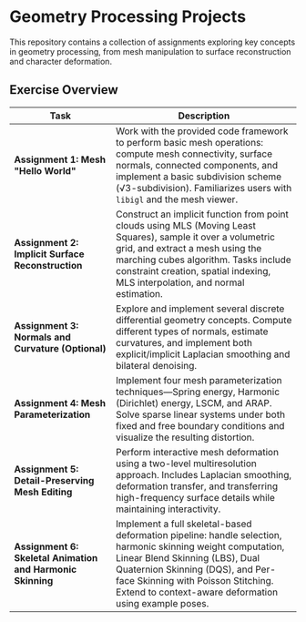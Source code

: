 # Geometry Processing Projects

This repository contains a collection of assignments exploring key concepts in geometry processing, from mesh manipulation to surface reconstruction and character deformation.

## Exercise Overview

| Task | Description |
|------|-------------|
| **Assignment 1: Mesh "Hello World"** | Work with the provided code framework to perform basic mesh operations: compute mesh connectivity, surface normals, connected components, and implement a basic subdivision scheme (√3-subdivision). Familiarizes users with `libigl` and the mesh viewer. |
| **Assignment 2: Implicit Surface Reconstruction** | Construct an implicit function from point clouds using MLS (Moving Least Squares), sample it over a volumetric grid, and extract a mesh using the marching cubes algorithm. Tasks include constraint creation, spatial indexing, MLS interpolation, and normal estimation. |
| **Assignment 3: Normals and Curvature (Optional)** | Explore and implement several discrete differential geometry concepts. Compute different types of normals, estimate curvatures, and implement both explicit/implicit Laplacian smoothing and bilateral denoising. |
| **Assignment 4: Mesh Parameterization** | Implement four mesh parameterization techniques—Spring energy, Harmonic (Dirichlet) energy, LSCM, and ARAP. Solve sparse linear systems under both fixed and free boundary conditions and visualize the resulting distortion. |
| **Assignment 5: Detail-Preserving Mesh Editing** | Perform interactive mesh deformation using a two-level multiresolution approach. Includes Laplacian smoothing, deformation transfer, and transferring high-frequency surface details while maintaining interactivity. |
| **Assignment 6: Skeletal Animation and Harmonic Skinning** | Implement a full skeletal-based deformation pipeline: handle selection, harmonic skinning weight computation, Linear Blend Skinning (LBS), Dual Quaternion Skinning (DQS), and Per-face Skinning with Poisson Stitching. Extend to context-aware deformation using example poses. |
